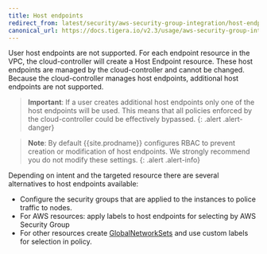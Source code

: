 ```yaml
---
title: Host endpoints
redirect_from: latest/security/aws-security-group-integration/host-endpoints
canonical_url: https://docs.tigera.io/v2.3/usage/aws-security-group-integration/host-endpoints
---
```


User host endpoints are not supported.
For each endpoint resource in the VPC, the cloud-controller will create a Host Endpoint resource.
These host endpoints are managed by the cloud-controller and cannot be changed. Because the
cloud-controller manages host endpoints, additional host endpoints are not supported.


> **Important**: If a user creates additional host endpoints only one of the host endpoints will be used.
> This means that all policies enforced by the cloud-controller could be effectively bypassed.
{: .alert .alert-danger}

> **Note**:
> By default {{site.prodname}} configures RBAC to prevent creation or modification of host
> endpoints.  We strongly recommend you do not modify these settings.
{: .alert .alert-info}


Depending on intent and the targeted resource there are several alternatives
to host endpoints available:

- Configure the security groups that are applied to the instances to police traffic to nodes.
- For AWS resources: apply labels to host endpoints for selecting  by AWS Security Group
- For other resources create
[GlobalNetworkSets](/{{page.version}}/reference/calicoctl/resources/globalnetworkset)
and use custom labels for selection in policy.

